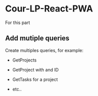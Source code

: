 # Cour-LP-React-PWA

For this part

## Add mutiple queries

Create multiples queries, for example:

- GetProjects

- GetProject with and ID

- GetTasks for a project 

- etc..

